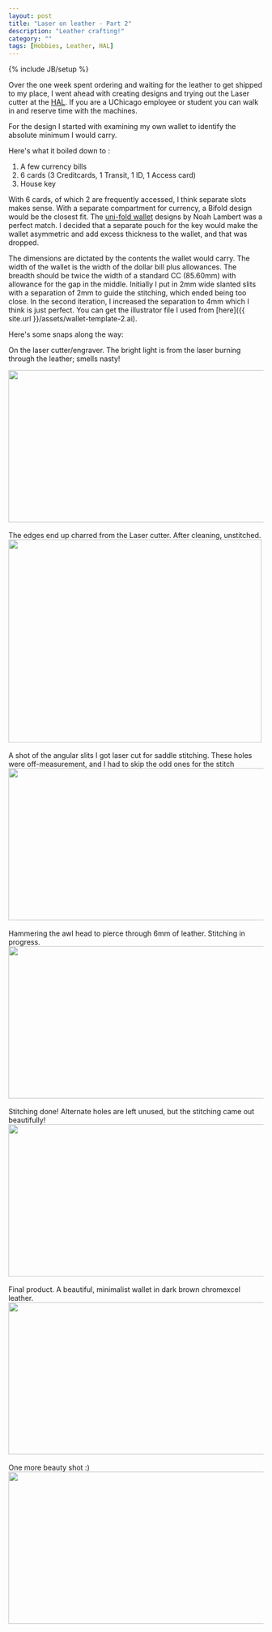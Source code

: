 ```yaml
---
layout: post
title: "Laser on leather - Part 2"
description: "Leather crafting!"
category: ""
tags: [Hobbies, Leather, HAL]
---
```

{% include JB/setup %}

Over the one week spent ordering and waiting for the leather to get shipped to my place,
I went ahead with creating designs and trying out the Laser cutter at the [HAL](http://arts.uchicago.edu/hack-arts-lab-hal).
If you are a UChicago employee or student you can walk in and reserve time with the machines.

For the design I started with examining my own wallet to identify the absolute minimum I would carry.

Here's what it boiled down to :

 1.  A few currency bills
 2.  6 cards (3 Creditcards, 1 Transit, 1 ID, 1 Access card)
 3.  House key

With 6 cards, of which 2 are frequently accessed, I think separate slots makes sense. With a separate compartment for currency,
a Bifold design would be the closest fit. The [uni-fold wallet](http://noahlambert.com/shop/uni-fold-wallet) designs by Noah Lambert was a perfect match.
I decided that a separate pouch for the key would make the wallet asymmetric and add excess thickness to the wallet, and that was dropped.

The dimensions are dictated by the contents the wallet would carry. The width of the wallet is the width of the dollar bill plus allowances.
The breadth should be twice the width of a standard CC (85.60mm) with allowance for the gap in the middle.
Initially I put in 2mm wide slanted slits with a separation of 2mm to guide the stitching, which ended being too close.
In the second iteration, I increased the separation to 4mm which I think is just perfect. You can get the illustrator file I used from [here]({{ site.url }}/assets/wallet-template-2.ai).

Here's some snaps along the way:

On the laser cutter/engraver. The bright light is from the laser burning through the leather; smells nasty!

<div style="float: left margin: auto" >
    <img width="510" height="300" src="{{ site.url }}/assets/laser_cutting.jpg" />
</div>

<br/>
The edges end up charred from the Laser cutter. After cleaning, unstitched.

<div style="float: left margin: auto" >
    <img width="500" height="400" src="{{ site.url }}/assets/unstitched.jpg" />
</div>

<br/>
A shot of the angular slits I got laser cut for saddle stitching. These holes were off-measurement, and I had to skip the odd ones for the stitch

<div style="float: left margin: auto" >
    <img width="510" height="300" src="{{ site.url }}/assets/awl_holes.jpg" />
</div>

<br/>
Hammering the awl head to pierce through 6mm of leather. Stitching in progress.

<div style="float: left margin: auto" >
    <img width="510" height="300" src="{{ site.url }}/assets/stitching.jpg" />
</div>

<br/>
Stitching done! Alternate holes are left unused, but the stitching came out beautifully!

<div style="float: left margin: auto" >
    <img width="510" height="300" src="{{ site.url }}/assets/saddle_stitched.jpg" />
</div>

<br/>
Final product. A beautiful, minimalist wallet in dark brown chromexcel leather.

<div style="float: left margin: auto" >
    <img width="510" height="300" src="{{ site.url }}/assets/wallet_done.jpg" />
</div>

<br/>
One more beauty shot :)

<div style="float: left margin: auto" >
    <img width="510" height="300" src="{{ site.url }}/assets/wallet_done2.jpg" />
</div>

